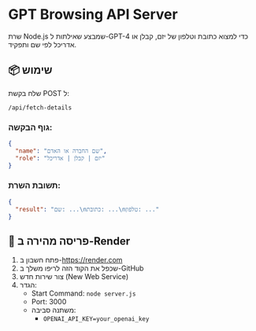 
# GPT Browsing API Server

שרת Node.js שמבצע שאילתות ל-GPT-4 כדי למצוא כתובת וטלפון של יזם, קבלן או אדריכל לפי שם ותפקיד.

## 📦 שימוש
שלח בקשת POST ל:
```
/api/fetch-details
```

### גוף הבקשה:
```json
{
  "name": "שם החברה או האדם",
  "role": "יזם | קבלן | אדריכל"
}
```

### תשובת השרת:
```json
{
  "result": "שם: ...\nכתובת: ...\nטלפון: ..."
}
```

## 🚀 פריסה מהירה ב-Render
1. פתח חשבון ב-https://render.com
2. שכפל את הקוד הזה לריפו משלך ב-GitHub
3. צור שירות חדש (New Web Service)
4. הגדר:
   - Start Command: `node server.js`
   - Port: 3000
   - משתנה סביבה:
     - `OPENAI_API_KEY=your_openai_key`
